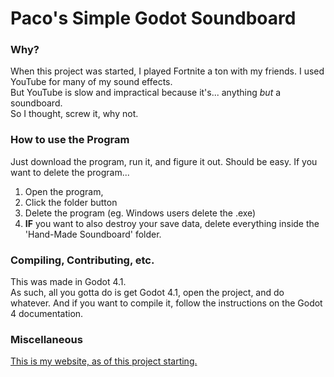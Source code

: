 # Paco's Simple Godot Soundboard
### Why?
When this project was started, I played Fortnite a ton with my friends. I used YouTube for many of my sound effects.  
But YouTube is slow and impractical because it's... anything _but_ a soundboard.  
So I thought, screw it, why not.  
### How to use the Program
Just download the program, run it, and figure it out. Should be easy.
If you want to delete the program...  
1. Open the program,
2. Click the folder button 
3. Delete the program (eg. Windows users delete the .exe)
4. **IF** you want to also destroy your save data, delete everything inside the 'Hand-Made Soundboard' folder.
### Compiling, Contributing, etc.
This was made in Godot 4.1.  
As such, all you gotta do is get Godot 4.1, open the project, and do whatever.
And if you want to compile it, follow the instructions on the Godot 4 documentation.
### Miscellaneous
[This is my website, as of this project starting.](https://pacomatic1.github.io/)  
